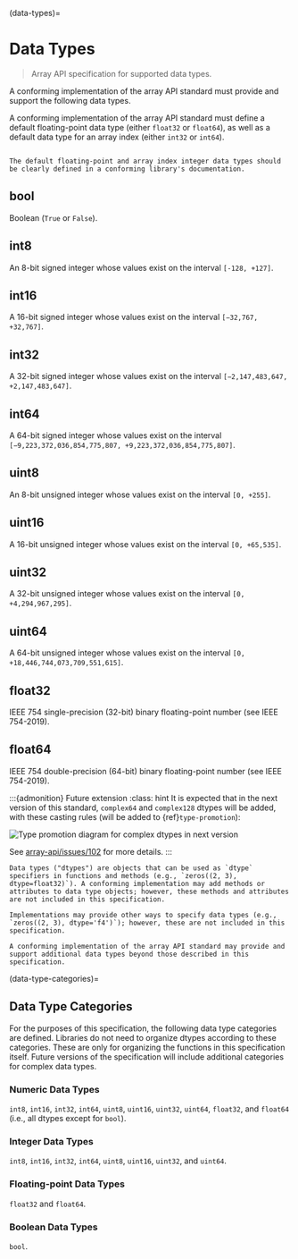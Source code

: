 (data-types)=

# Data Types

> Array API specification for supported data types.

A conforming implementation of the array API standard must provide and support the following data types.

A conforming implementation of the array API standard must define a default floating-point data type (either `float32` or `float64`), as well as a default data type for an array index (either `int32` or `int64`).

```{note}

The default floating-point and array index integer data types should be clearly defined in a conforming library's documentation.
```


## bool

Boolean (`True` or `False`).

## int8

An 8-bit signed integer whose values exist on the interval `[-128, +127]`.

## int16

A 16-bit signed integer whose values exist on the interval `[−32,767, +32,767]`.

## int32

A 32-bit signed integer whose values exist on the interval `[−2,147,483,647, +2,147,483,647]`.

## int64

A 64-bit signed integer whose values exist on the interval `[−9,223,372,036,854,775,807, +9,223,372,036,854,775,807]`.

## uint8

An 8-bit unsigned integer whose values exist on the interval `[0, +255]`.

## uint16

A 16-bit unsigned integer whose values exist on the interval `[0, +65,535]`.

## uint32

A 32-bit unsigned integer whose values exist on the interval `[0, +4,294,967,295]`.

## uint64

A 64-bit unsigned integer whose values exist on the interval `[0, +18,446,744,073,709,551,615]`.

## float32

IEEE 754 single-precision (32-bit) binary floating-point number (see IEEE 754-2019).

## float64

IEEE 754 double-precision (64-bit) binary floating-point number (see IEEE 754-2019).


:::{admonition} Future extension
:class: hint
It is expected that in the next version of this standard, `complex64` and `complex128`
dtypes will be added, with these casting rules (will be added to {ref}`type-promotion`):

![Type promotion diagram for complex dtypes in next version](/_static/images/dtype_promotion_complex.png)

See [array-api/issues/102](https://github.com/data-apis/array-api/issues/102)
for more details.
:::

```{note}
Data types ("dtypes") are objects that can be used as `dtype` specifiers in functions and methods (e.g., `zeros((2, 3), dtype=float32)`). A conforming implementation may add methods or attributes to data type objects; however, these methods and attributes are not included in this specification.

Implementations may provide other ways to specify data types (e.g.,
`zeros((2, 3), dtype='f4')`); however, these are not included in this specification.

A conforming implementation of the array API standard may provide and support additional data types beyond those described in this specification.
```

(data-type-categories)=
## Data Type Categories

For the purposes of this specification, the following data type categories are defined.
Libraries do not need to organize dtypes according to these categories. These
are only for organizing the functions in this specification itself. Future versions of
the specification will include additional categories for complex data types.

### Numeric Data Types

`int8`, `int16`, `int32`, `int64`, `uint8`, `uint16`, `uint32`,
`uint64`, `float32`, and `float64` (i.e., all dtypes except for `bool`).

### Integer Data Types

`int8`, `int16`, `int32`, `int64`, `uint8`, `uint16`, `uint32`, and
`uint64`.

### Floating-point Data Types

`float32` and `float64`.

### Boolean Data Types

`bool`.
